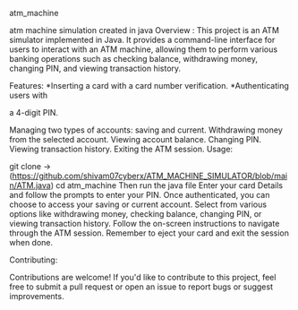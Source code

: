atm_machine


atm machine simulation created in java Overview : This project is an ATM simulator implemented in Java. It provides a command-line interface for users to interact with an ATM machine, allowing them to perform various banking operations such as checking balance, withdrawing money, changing PIN, and viewing transaction history.

Features: *Inserting a card with a card number verification. *Authenticating users with

a 4-digit PIN.

Managing two types of accounts: saving and current. Withdrawing money from the selected account. Viewing account balance. Changing PIN. Viewing transaction history. Exiting the ATM session. Usage:

git clone ->(https://github.com/shivam07cyberx/ATM_MACHINE_SIMULATOR/blob/main/ATM.java)
cd atm_machine
Then run the java file
Enter your card Details and follow the prompts to enter your PIN. Once authenticated, you can choose to access your saving or current account. Select from various options like withdrawing money, checking balance, changing PIN, or viewing transaction history. Follow the on-screen instructions to navigate through the ATM session. Remember to eject your card and exit the session when done.

Contributing:

Contributions are welcome! If you'd like to contribute to this project, feel free to submit a pull request or open an issue to report bugs or suggest improvements.
